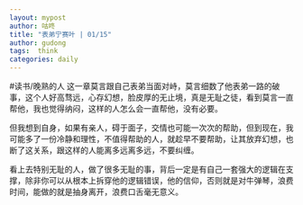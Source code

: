 ```yaml
---
layout: mypost
author: 咕咚
title: "表弟宁赛叶 | 01/15"
author: gudong
tags:  think
categories: daily
---
```


#读书/晚熟的人 
这一章莫言跟自己表弟当面对峙，莫言细数了他表弟一路的破事，这个人好高骛远，心存幻想，脸皮厚的无止境，真是无耻之徒，看到莫言一直帮他，我也觉得纳闷，这样的人怎么会一直帮他，没有必要。

但我想到自身，如果有亲人，碍于面子，交情也可能一次次的帮助，但到现在，我可能多了一份冷静和理性，不值得帮助的人，就趁早不要帮助，让其放弃幻想，也断了这关系，跟这样的人能离多远离多远，不要纠缠。

看上去特别无耻的人，做了很多无耻的事，背后一定是有自己一套强大的逻辑在支撑，除非你可以从根本上拆穿他的逻辑错误，他的信仰，否则就是对牛弹琴，浪费时间，能做的就是抽身离开，浪费口舌毫无意义。
